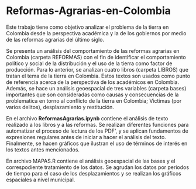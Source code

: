 # Reformas-Agrarias-en-Colombia

Este trabajo tiene como objetivo analizar el problema de la tierra en Colombia desde la perspectiva académica y la de los gobiernos por medio de las reformas agrarias del último siglo. 

Se presenta un análisis del comportamiento de las reformas agrarias en Colombia (carpeta REFORMAS) con el fin de identificar el comportamiento político y social de la distribución y el uso de la tierra como factor de producción. Para lo anterior, se analizan cuatro libros (carpeta LIBROS) que tratan el tema de la tierra en Colombia. Estos textos son usados como punto de referencia acerca de la perspectiva de los académicos en Colombia. Además, se hace un análisis geoespacial de tres variables (carpeta bases) importantes que son consideradas como causas y consecuencias de la problematica en torno al conflicto de la tierra en Colombia; Victimas (por varios delitos), desplazamiento y restitución. 


En el archivo **ReformasAgrarias.ipynb** contiene el análisis de texto realizado a los libros y a las reformas. Se realizan diferentes funciones para automatizar el proceso de lectura de los PDF', y se aplican fundamentos de expresiones regulares antes de iniciar a hacer el análisis del texto. Finalmente, se hacen gráficos que ilustran el uso de términos de interés en los textos antes mencionados. 

En archivo MAPAS.R contiene el análisis geoespacial de las bases y el correspodiente tratamiento de los datos. Se agrudan los datos por periodos de tiempo para el caso de los desplazamientos y se realizan los gráficos espaciales a nivel municipal. 
